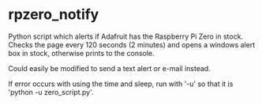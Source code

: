 # rpzero_notify

Python script which alerts if Adafruit has the Raspberry Pi Zero in stock. Checks the page every 120 seconds (2 minutes) and opens a windows alert box in stock, otherwise prints to the console. 

Could easily be modified to send a text alert or e-mail instead.

If error occurs with using the time and sleep, run with '-u' so that it is 'python -u zero_script.py'.
